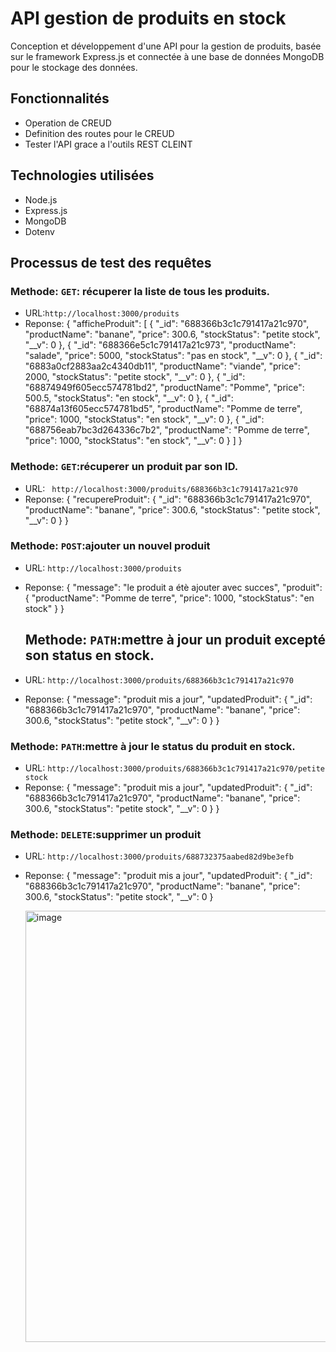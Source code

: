 # API gestion de produits en stock
Conception et développement d'une API  pour la gestion de produits, basée sur le framework Express.js et connectée à une base de données MongoDB pour le stockage des données.
##  Fonctionnalités
- Operation de CREUD
- Definition des routes pour le CREUD
- Tester l'API grace a l'outils REST CLEINT
## Technologies utilisées

- Node.js
- Express.js 
- MongoDB
- Dotenv
## Processus de test des requêtes
### Methode: `GET`: récuperer la liste de tous les produits.
- URL:`http://localhost:3000/produits` 
- Reponse:
  {
  "afficheProduit": [
    {
      "_id": "688366b3c1c791417a21c970",
      "productName": "banane",
      "price": 300.6,
      "stockStatus": "petite stock",
      "__v": 0
    },
    {
      "_id": "688366e5c1c791417a21c973",
      "productName": "salade",
      "price": 5000,
      "stockStatus": "pas en stock",
      "__v": 0
    },
    {
      "_id": "6883a0cf2883aa2c4340db11",
      "productName": "viande",
      "price": 2000,
      "stockStatus": "petite stock",
      "__v": 0
    },
    {
      "_id": "68874949f605ecc574781bd2",
      "productName": "Pomme",
      "price": 500.5,
      "stockStatus": "en stock",
      "__v": 0
    },
    {
      "_id": "68874a13f605ecc574781bd5",
      "productName": "Pomme de terre",
      "price": 1000,
      "stockStatus": "en stock",
      "__v": 0
    },
    {
      "_id": "688756eab7bc3d264336c7b2",
      "productName": "Pomme de terre",
      "price": 1000,
      "stockStatus": "en stock",
      "__v": 0
    }
  ]
}

 ### Methode: `GET`:récuperer un produit par son ID.
- URL: ` http://localhost:3000/produits/688366b3c1c791417a21c970`
- Reponse:
  {
  "recupereProduit": {
    "_id": "688366b3c1c791417a21c970",
    "productName": "banane",
    "price": 300.6,
    "stockStatus": "petite stock",
    "__v": 0
  }
}

### Methode: `POST`:ajouter un nouvel produit
- URL: `http://localhost:3000/produits`
- Reponse:
  {
  "message": "le produit a étè ajouter avec succes",
  "produit": {
    "productName": "Pomme de terre",
    "price": 1000,
    "stockStatus": "en stock"
  }
}

  ## Methode: `PATH`:mettre à jour un produit excepté son status en stock.
- URL: `http://localhost:3000/produits/688366b3c1c791417a21c970`
- Reponse:
  {
  "message": "produit mis a jour",
  "updatedProduit": {
    "_id": "688366b3c1c791417a21c970",
    "productName": "banane",
    "price": 300.6,
    "stockStatus": "petite stock",
    "__v": 0
  }
}

### Methode: `PATH`:mettre à jour le status du produit en stock.
- URL: `http://localhost:3000/produits/688366b3c1c791417a21c970/petite stock`
- Reponse:
  {
  "message": "produit mis a jour",
  "updatedProduit": {
    "_id": "688366b3c1c791417a21c970",
    "productName": "banane",
    "price": 300.6,
    "stockStatus": "petite stock",
    "__v": 0
  }
}

### Methode: `DELETE`:supprimer un produit
- URL: `http://localhost:3000/produits/688732375aabed82d9be3efb`
- Reponse:
  {
  "message": "produit mis a jour",
  "updatedProduit": {
    "_id": "688366b3c1c791417a21c970",
    "productName": "banane",
    "price": 300.6,
    "stockStatus": "petite stock",
    "__v": 0
  }


  <img width="800" height="690" alt="image" src="https://github.com/user-attachments/assets/727826af-f6f7-4e07-9eb8-5ce6dc161499" />
